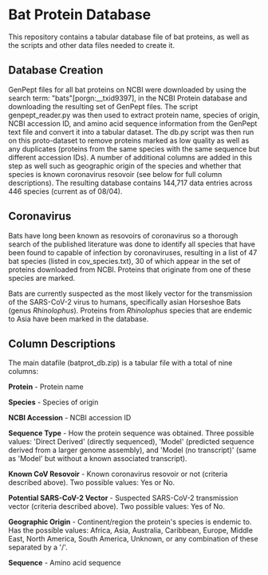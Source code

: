 # Bat Protein Database

This repository contains a tabular database file of bat proteins, as well as the scripts and other data files needed to create it.

## Database Creation

GenPept files for all bat proteins on NCBI were downloaded by using the search term: "bats"[porgn:\__txid9397], in the NCBI Protein database and downloading the resulting set of GenPept files. The script genpept_reader.py was then used to extract protein name, species of origin, NCBI accession ID, and amino acid sequence information from the GenPept text file and convert it into a tabular dataset. The db.py script was then run on this proto-dataset to remove proteins marked as low quality as well as any duplicates (proteins from the same species with the same sequence but different accession IDs). A number of additional columns are added in this step as well such as geographic origin of the species and whether that species is known coronavirus resovoir (see below for full column descriptions). The resulting database contains 144,717 data entries across 446 species (current as of 08/04).

## Coronavirus

Bats have long been known as resovoirs of coronavirus so a thorough search of the published literature was done to identify all species that have been found to capable of infection by coronaviruses, resulting in a list of 47 bat species (listed in cov_species.txt), 30 of which appear in the set of proteins downloaded from NCBI. Proteins that originate from one of these species are marked.

Bats are currently suspected as the most likely vector for the transmission of the SARS-CoV-2 virus to humans, specifically asian Horseshoe Bats (genus *Rhinolophus*). Proteins from *Rhinolophus* species that are endemic to Asia have been marked in the database.

## Column Descriptions

The main datafile (batprot_db.zip) is a tabular file with a total of nine columns:

**Protein** - Protein name

**Species** - Species of origin

**NCBI Accession** - NCBI accession ID

**Sequence Type** - How the protein sequence was obtained. Three possible values: 'Direct Derived' (directly sequenced), 'Model' (predicted sequence derived from a larger genome assembly), and 'Model (no transcript)' (same as 'Model' but without a known associated transcript).

**Known CoV Resovoir** - Known coronavirus resovoir or not (criteria described above). Two possible values: Yes or No.

**Potential SARS-CoV-2 Vector** - Suspected SARS-CoV-2 transmission vector (criteria described above). Two possible values: Yes of No.

**Geographic Origin** - Continent/region the protein's species is endemic to. Has the possible values: Africa, Asia, Australia, Caribbean, Europe, Middle East, North America, South America, Unknown, or any combination of these separated by a '/'.

**Sequence** - Amino acid sequence
